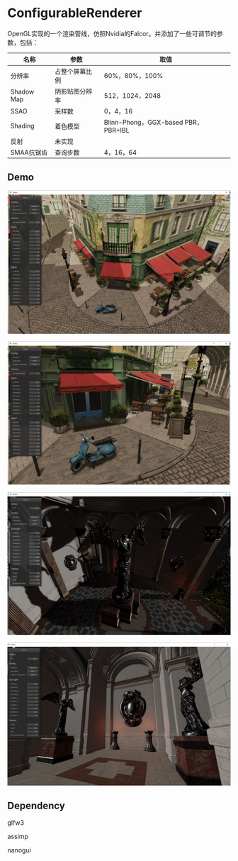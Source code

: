 # ConfigurableRenderer

OpenGL实现的一个渲染管线，仿照Nvidia的Falcor。并添加了一些可调节的参数，包括：

| 名称       | 参数           | 取值                                |
| ---------- | -------------- | ----------------------------------- |
| 分辨率     | 占整个屏幕比例 | 60%，80%，100%                      |
| Shadow Map | 阴影贴图分辨率 | 512，1024，2048                     |
| SSAO       | 采样数         | 0，4，16                            |
| Shading    | 着色模型       | Blinn-Phong，GGX-based PBR，PBR+IBL |
| 反射       | 未实现         |                                     |
| SMAA抗锯齿 | 查询步数       | 4，16，64                           |

## Demo

![](src\1.png)

![](src\2.png)

![](src\3.png)

![](src\4.png)

## Dependency

glfw3

assimp

nanogui